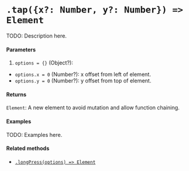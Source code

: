 # `.tap({x?: Number, y?: Number}) => Element`

TODO: Description here.

#### Parameters

1. `options = {}` (Object?):
  - `options.x = 0` (Number?): x offset from left of element.
  - `options.y = 0` (Number?): y offset from top of element.

#### Returns

`Element`: A new element to avoid mutation and allow function chaining.

#### Examples

TODO: Examples here.

#### Related methods


- [`.longPress(options) => Element`](./longPress.md)
